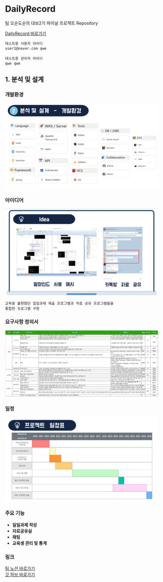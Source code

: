 # DailyRecord
팀 오순도순의 대보2기 파이널 프로젝트 Repository

[DailyRecord 바로가기](http://dailyrecord.site)
 
``` text
테스트용 사용자 아이디
user1@naver.com qwe

테스트용 관리자 아이디
qwe qwe
```

## 1. 분석 및 설계

### 개발환경
![img.png](docs/setting.png)

### 아이디어
![img.png](docs/idea.png)
``` text
교육중 불편했던 일일과제 제출 프로그램과 자료 공유 프로그램들을
통합한 프로그램 구현
```

### 요구사항 정의서
![img.png](docs/Requirements.png)

### 일정
![img.png](docs/log.png)

### 주요 기능
* **일일과제 작성**
* **자료공유실**
* **채팅**
* **교육생 관리 및 통계**


### 링크
[팀 노션 바로가기](https://www.notion.so/Final-Project-d3e1a0dc349f4d4ab002651357b624b1)
<br>
[깃 허브 바로가기](https://github.com/Daebo2th/final-pj)
